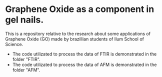 # Graphene Oxide as a component in gel nails.
This is a repository relative to the research about some applications of Graphene Oxide (GO) made by brazillian students of Ilum School of Science.

- The code utilizated to process the data of FTIR is demonstrated in the folder "FTIR".
- The code utilizated to process the data of AFM is demonstrated in the folder "AFM".

